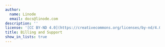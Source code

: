 ```yaml
---
author:
  name: Linode
  email: docs@linode.com
description: ''
license: '[CC BY-ND 4.0](https://creativecommons.org/licenses/by-nd/4.0)'
title: Billing and Support
show_in_lists: true
---
```

